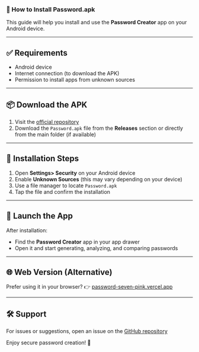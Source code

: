 
### 📲 How to Install Password.apk

This guide will help you install and use the **Password Creator** app on your Android device.

---

## ✅ Requirements

- Android device
- Internet connection (to download the APK)
- Permission to install apps from unknown sources

---

## 📦 Download the APK

1. Visit the [official repository](https://github.com/lxfx05/Password)
2. Download the `Password.apk` file from the **Releases** section or directly from the main folder (if available)

---

## 📱 Installation Steps

1. Open **Settings> Security** on your Android device
2. Enable **Unknown Sources** (this may vary depending on your device)
3. Use a file manager to locate `Password.apk`
4. Tap the file and confirm the installation

---

## 🚀 Launch the App

After installation:
- Find the **Password Creator** app in your app drawer
- Open it and start generating, analyzing, and comparing passwords

---

## 🌐 Web Version (Alternative)

Prefer using it in your browser?
👉 [password-seven-pink.vercel.app](https://password-seven-pink.vercel.app)

---

## 🛠 Support

For issues or suggestions, open an issue on the [GitHub repository](https://github.com/lxfx05/Password/issues)

Enjoy secure password creation! 🔐
